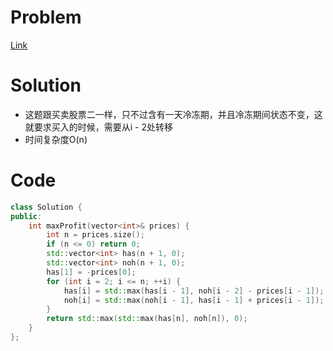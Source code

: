 # Problem
[Link](https://leetcode-cn.com/problems/best-time-to-buy-and-sell-stock-with-cooldown/)

# Solution
* 这题跟买卖股票二一样，只不过含有一天冷冻期，并且冷冻期间状态不变，这就要求买入的时候，需要从i - 2处转移
* 时间复杂度O(n)

# Code
```cpp
class Solution {
public:
    int maxProfit(vector<int>& prices) {
        int n = prices.size();
        if (n <= 0) return 0;
        std::vector<int> has(n + 1, 0);
        std::vector<int> noh(n + 1, 0);
        has[1] = -prices[0];
        for (int i = 2; i <= n; ++i) {
            has[i] = std::max(has[i - 1], noh[i - 2] - prices[i - 1]);
            noh[i] = std::max(noh[i - 1], has[i - 1] + prices[i - 1]);
        }
        return std::max(std::max(has[n], noh[n]), 0);
    }
};
```
